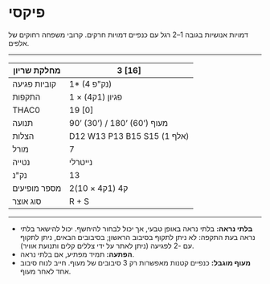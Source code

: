 # פיקסי

דמויות אנושיות בגובה 1–2 רגל עם כנפיים דמויות חרקים. קרובי משפחה רחוקים של אלפים.

------

| מחלקת שריון     | 3 [16]                        |
| ---------------- | ----------------------------- |
| קוביות פגיעה     | 1* (4 נק"פ)                   |
| התקפות           | 1 × פגיון (1ק4)               |
| THAC0            | 19 [0]                        |
| תנועה            | 90’ (30’) / 180’ (60’) מעוף   |
| הצלות            | D12 W13 P13 B15 S15 (אלף 1)   |
| מורל             | 7                             |
| נטייה            | נייטרלי                       |
| נק"נ             | 13                            |
| מספר מופיעים     | 2ק4 (1ק4 × 10)                |
| סוג אוצר         | R + S                         |

------

- **בלתי נראה:** בלתי נראה באופן טבעי, אך יכול לבחור להיחשף. יכול להישאר בלתי נראה בעת התקפה: לא ניתן לתקוף בסיבוב הראשון; בסיבובים הבאים, ניתן לתקוף עם -2 לפגיעה (ניתן לאתר על ידי צללים קלים ותנועת אוויר).
- **הפתעה:** תמיד מפתיע, אם בלתי נראה.
- **מעוף מוגבל:** כנפיים קטנות מאפשרות רק 3 סיבובים של מעוף. חייב לנוח סיבוב אחד לאחר מעוף.